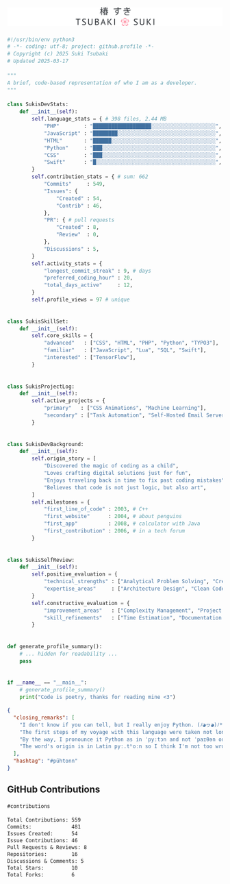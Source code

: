 <a href="https://sukitsubaki.github.io">![Name banner](banner.svg)</a>
----
```python
#!/usr/bin/env python3
# -*- coding: utf-8; project: github.profile -*-
# Copyright (c) 2025 Suki Tsubaki
# Updated 2025-03-17

"""
A brief, code-based representation of who I am as a developer.
"""

class SukisDevStats:
    def __init__(self):
        self.language_stats = { # 398 files, 2.44 MB
            "PHP"        : "███████████████████░░░░░░░░░░░░░░░░░░░░░", # 47.76 %
            "JavaScript" : "████████░░░░░░░░░░░░░░░░░░░░░░░░░░░░░░░░", # 20.52 %
            "HTML"       : "██████░░░░░░░░░░░░░░░░░░░░░░░░░░░░░░░░░░", # 14.44 %
            "Python"     : "███░░░░░░░░░░░░░░░░░░░░░░░░░░░░░░░░░░░░░", #  8.30 %
            "CSS"        : "███░░░░░░░░░░░░░░░░░░░░░░░░░░░░░░░░░░░░░", #  6.51 %
            "Swift"      : "█░░░░░░░░░░░░░░░░░░░░░░░░░░░░░░░░░░░░░░░", #  2.48 %
        }
        self.contribution_stats = { # sum: 662
            "Commits"     : 549,
            "Issues": {
                "Created" : 54,
                "Contrib" : 46,
            },
            "PR": { # pull requests
                "Created" : 8,
                "Review"  : 0,
            },
            "Discussions" : 5,
        }
        self.activity_stats = {
            "longest_commit_streak" : 9, # days
            "preferred_coding_hour" : 20,
            "total_days_active"     : 12,
        }
        self.profile_views = 97 # unique


class SukisSkillSet:
    def __init__(self):
        self.core_skills = {
            "advanced"   : ["CSS", "HTML", "PHP", "Python", "TYPO3"],
            "familiar"   : ["JavaScript", "Lua", "SQL", "Swift"],
            "interested" : ["TensorFlow"],
        }


class SukisProjectLog:
    def __init__(self):
        self.active_projects = {
            "primary"   : ["CSS Animations", "Machine Learning"],
            "secondary" : ["Task Automation", "Self-Hosted Email Server"],
        }


class SukisDevBackground:
    def __init__(self):
        self.origin_story = [
            "Discovered the magic of coding as a child",
            "Loves crafting digital solutions just for fun",
            "Enjoys traveling back in time to fix past coding mistakes",
            "Believes that code is not just logic, but also art",
        ]
        self.milestones = {
            "first_line_of_code" : 2003, # C++
            "first_website"      : 2004, # about penguins
            "first_app"          : 2008, # calculator with Java
            "first_contribution" : 2006, # in a tech forum
        }


class SukisSelfReview:
    def __init__(self):
        self.positive_evaluation = {
            "technical_strengths" : ["Analytical Problem Solving", "Creative Solutions"],
            "expertise_areas"     : ["Architecture Design", "Clean Code"],
        }
        self.constructive_evaluation = {
            "improvement_areas"   : ["Complexity Management", "Project Scope Control"],
            "skill_refinements"   : ["Time Estimation", "Documentation Consistency"],
        }


def generate_profile_summary():
    # ... hidden for readability ...
    pass


if __name__ == "__main__":
    # generate_profile_summary()
    print("Code is poetry, thanks for reading mine <3")
```

```json
{
  "closing_remarks": [
    "I don't know if you can tell, but I really enjoy Python. (ﾉ◕ヮ◕)ﾉ*:･ﾟ✧",
    "The first steps of my voyage with this language were taken not long ago.",
    "By the way, I pronounce it Python as in ˈpyːtɔn and not ˈpaɪθən or ˈpaɪθɑn.",
    "The word's origin is in Latin pyː.tʰoːn so I think I'm not too wrong with that."
  ],
  "hashtag": "#pühtonn"
}
```

<!-- START_LANGUAGE_STATS_TEXT -->
<!-- END_LANGUAGE_STATS_TEXT -->
<!-- START_CONTRIBUTION_STATS -->
## GitHub Contributions

```
#contributions

Total Contributions: 559
Commits:             481
Issues Created:      54
Issue Contributions: 46
Pull Requests & Reviews: 8
Repositories:        16
Discussions & Comments: 5
Total Stars:         10
Total Forks:         6
```
<!-- END_CONTRIBUTION_STATS -->

<!--
**sukitsubaki/sukitsubaki** is a ✨ _special_ ✨ repository because its `README.md` (this file) appears on your GitHub profile.

Here are some ideas to get you started:

- 🔭 I’m currently working on ...
- 🌱 I’m currently learning ...
- 👯 I’m looking to collaborate on ...
- 🤔 I’m looking for help with ...
- 💬 Ask me about ...
- 📫 How to reach me: ...
- 😄 Pronouns: ...
- ⚡ Fun fact: ...
-->
